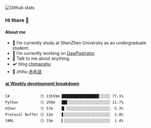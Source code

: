 ![Github stats](https://github-readme-stats.vercel.app/api?username=chimaoshu&show_icons=true&theme=cobalt)

### Hi there 👋

#### About me

- 🏫 I’m currently study at ShenZhen University as an undergraduate student.
- 🔭 I’m currently working on [DawPastrator](https://github.com/DawPastrator/server).
- 💬 Talk to me about anything.
- 🛩️ blog  [chimaoshu](https://www.chimaoshu.top)
- 🎯 zhihu  [赤毛鼠](https://www.zhihu.com/people/chi-mao-shu-53/)

<!-- waka-box start -->
#### <a href="https://gist.github.com/e235103f6d3ace58395a9ff863c34467" target="_blank">📊 Weekly development breakdown</a>
```text
C#              🕓 13h59m ████████████████▉░░░░░ 77.1%
Python          🕓 2h6m   ██▌░░░░░░░░░░░░░░░░░░░ 11.7%
Other           🕓 57m    █▏░░░░░░░░░░░░░░░░░░░░  5.3%
Protocol Buffer 🕓 32m    ▋░░░░░░░░░░░░░░░░░░░░░  3.0%
YAML            🕓 15m    ▎░░░░░░░░░░░░░░░░░░░░░  1.4%
```
<!-- Powered by https://github.com/YouEclipse/waka-box-go . -->
<!-- waka-box end -->
